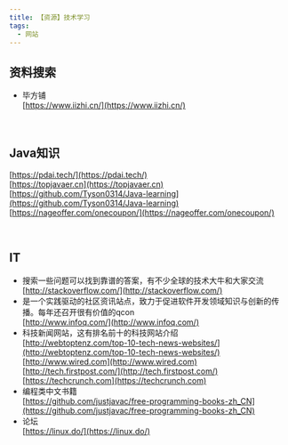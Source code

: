 ```yaml
---
title: 【资源】技术学习
tags:
  - 网站
---
```

## 资料搜索
- 毕方铺    
  [https://www.iizhi.cn/](https://www.iizhi.cn/)

<br>

## Java知识
[https://pdai.tech/](https://pdai.tech/)  
[https://topjavaer.cn](https://topjavaer.cn)  
[https://github.com/Tyson0314/Java-learning](https://github.com/Tyson0314/Java-learning)  
[https://nageoffer.com/onecoupon/](https://nageoffer.com/onecoupon/)

<br>

## IT
- 搜索一些问题可以找到靠谱的答案，有不少全球的技术大牛和大家交流  
  [http://stackoverflow.com/](http://stackoverflow.com/)  
- 是一个实践驱动的社区资讯站点，致力于促进软件开发领域知识与创新的传播。每年还召开很有价值的qcon  
  [http://www.infoq.com/](http://www.infoq.com/)  
- 科技新闻网站，这有排名前十的科技网站介绍  
  [http://webtoptenz.com/top-10-tech-news-websites/](http://webtoptenz.com/top-10-tech-news-websites/)  
  [http://www.wired.com](http://www.wired.com)  
  [http://tech.firstpost.com/](http://tech.firstpost.com/)  
  [https://techcrunch.com](https://techcrunch.com)  
- 编程类中文书籍  
  [https://github.com/justjavac/free-programming-books-zh_CN](https://github.com/justjavac/free-programming-books-zh_CN)
- 论坛  
  [https://linux.do/](https://linux.do/)  
